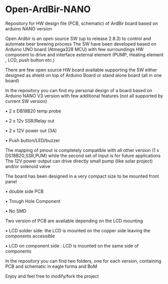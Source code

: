 # Open-ArdBir-NANO
Repository for HW design file (PCB, schematic)  of ArdBir board based on arduino NANO version

Open Ardbir is an open source SW (up to release 2.8.3) to control and automate beer brewing process
The SW have been developed based on Arduino UNO board (Atmega328 MCU) with few surroundings HW component to drive and interface external element (PUMP, Heating element , LCD, push button etc.)

There are few open source HW board available supporting the SW either designed as  shield on top of Arduino Board or stand alone board (all in one board)

In the repository you can find my personal design of a board based on Arduino NANO V3 version with few additional features (not all supported by current SW version)

•	2 x DB18B20 temp probe

•	2 x 12v SSR/Relay out

•	2 x 12V power out (3A) 

•	Push button/LED/buzzer

The mapping of pinout is completely compatible with all other version (1 x DS18B20,SSR,PUM) while the second set of input is for future applications
The 12V power output can drive directly small pump (like solar project) and/or solenoid valve

The board has been designed in a very compact size to be mounted front panel

•	double side PCB

•	Trough Hole Component

•	No SMD

Two version of PCB are available depending on the LCD mounting


•	LCD solder side: the LCD is mounted on the copper side leaving the components accessible

•	LCD on component side : LCD is mounted on the same side of components 


In the repository you can find two folders, one for each version, containing PCB and schematic in eagle forma and BoM

Enjoy and feel free to modify/fork the project
